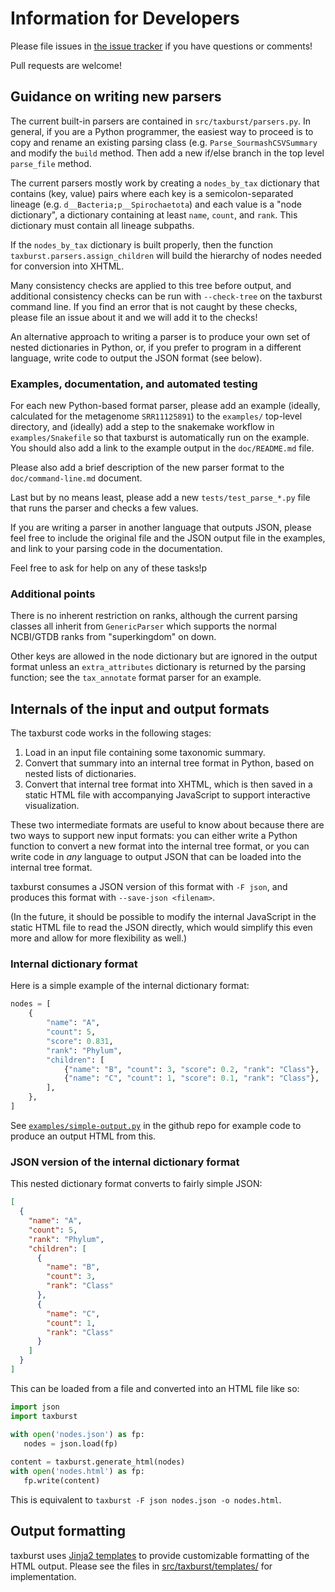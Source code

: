 # Information for Developers

Please file issues in
[the issue tracker](https://github.com/taxburst/taxburst/issues) if
you have questions or comments!

Pull requests are welcome!

## Guidance on writing new parsers

The current built-in parsers are contained in
`src/taxburst/parsers.py`.  In general, if you are a Python
programmer, the easiest way to proceed is to copy and rename an
existing parsing class (e.g. `Parse_SourmashCSVSummary` and modify the
`build` method.  Then add a new if/else branch in the top level
`parse_file` method.

The current parsers mostly work by creating a `nodes_by_tax`
dictionary that contains (key, value) pairs where each key is a
semicolon-separated lineage (e.g. `d__Bacteria;p__Spirochaetota`) and
each value is a "node dictionary", a dictionary containing at least
`name`, `count`, and `rank`. This dictionary must contain all lineage
subpaths.

If the `nodes_by_tax` dictionary is built properly, then the function
`taxburst.parsers.assign_children` will build the hierarchy of nodes
needed for conversion into XHTML.

Many consistency checks are applied to this tree before output, and
additional consistency checks can be run with `--check-tree` on the
taxburst command line. If you find an error that is not caught by
these checks, please file an issue about it and we will add it to the
checks!

An alternative approach to writing a parser is to produce your own
set of nested dictionaries in Python, or, if you prefer to program
in a different language, write code to output the JSON format (see below).

### Examples, documentation, and automated testing

For each new Python-based format parser, please add an example
(ideally, calculated for the metagenome `SRR11125891`) to the
`examples/` top-level directory, and (ideally) add a step to the
snakemake workflow in `examples/Snakefile` so that taxburst is
automatically run on the example. You should also add a link to the
example output in the `doc/README.md` file.

Please also add a brief description of the new parser format to
the `doc/command-line.md` document.

Last but by no means least, please add a new `tests/test_parse_*.py` file
that runs the parser and checks a few values.

If you are writing a parser in another language that outputs JSON,
please feel free to include the original file and the JSON output file
in the examples, and link to your parsing code in the documentation.

Feel free to ask for help on any of these tasks!p

### Additional points

There is no inherent restriction on ranks, although the current parsing
classes all inherit from `GenericParser` which supports the normal
NCBI/GTDB ranks from "superkingdom" on down.

Other keys are allowed in the node dictionary but are ignored in the
output format unless an `extra_attributes` dictionary is returned by
the parsing function; see the `tax_annotate` format parser for an
example.

## Internals of the input and output formats

The taxburst code works in the following stages:

1. Load in an input file containing some taxonomic summary.
2. Convert that summary into an internal tree format in Python, based on nested lists of dictionaries.
3. Convert that internal tree format into XHTML, which is then saved in a static HTML file with accompanying JavaScript to support interactive visualization.

These two intermediate formats are useful to know about because there
are two ways to support new input formats: you can either write a
Python function to convert a new format into the internal tree format,
or you can write code in _any_ language to output JSON that can be
loaded into the internal tree format.

taxburst consumes a JSON version of this format with `-F json`, and
produces this format with `--save-json <filenam>`.

(In the future, it should be possible to modify the internal JavaScript in
the static HTML file to read the JSON directly, which would simplify this
even more and allow for more flexibility as well.)

### Internal dictionary format

Here is a simple example of the internal dictionary format:

```python
nodes = [
    {
        "name": "A",
        "count": 5,
        "score": 0.831,
        "rank": "Phylum",
        "children": [
            {"name": "B", "count": 3, "score": 0.2, "rank": "Class"},
            {"name": "C", "count": 1, "score": 0.1, "rank": "Class"},
        ],
    },
]
```

See
[`examples/simple-output.py`](https://github.com/taxburst/taxburst/blob/main/examples/simple-output.py)
in the github repo for example code to produce an output HTML from
this.

### JSON version of the internal dictionary format

This nested dictionary format converts to fairly simple JSON:
```json
[
  {
    "name": "A",
    "count": 5,
    "rank": "Phylum",
    "children": [
      {
        "name": "B",
        "count": 3,
        "rank": "Class"
      },
      {
        "name": "C",
        "count": 1,
        "rank": "Class"
      }
    ]
  }
]
```

This can be loaded from a file and converted into an HTML file like so:
```python
import json
import taxburst

with open('nodes.json') as fp:
   nodes = json.load(fp)
   
content = taxburst.generate_html(nodes)
with open('nodes.html') as fp:
   fp.write(content)
```
This is equivalent to `taxburst -F json nodes.json -o nodes.html`.

## Output formatting

taxburst uses
[Jinja2 templates](https://jinja.palletsprojects.com/en/stable/) to
provide customizable formatting of the HTML output. Please see the
files in
[src/taxburst/templates/](https://github.com/taxburst/taxburst/tree/main/src/taxburst/templates)
for implementation.
